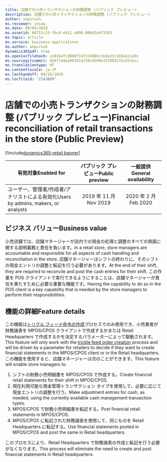 ```yaml
---
title: 店舗での小売トランザクションの財務調整 (パブリック プレビュー)
description: 店舗での小売トランザクションの財務調整 (パブリック プレビュー)
author: anpurush
ms.reviewer: josaw
ms.date: 09/04/2019
ms.assetid: 66751c33-f6c9-e911-a996-000d3a4f3343
ms.topic: article
ms.service: business-applications
ms.author: anpurush
dynamics365pdf: true
ms.openlocfilehash: ce81bafc9866f1d7233886ccbde23c169a2e1a9c
ms.sourcegitcommit: de6f7e8aa90101a730c0109e3578b9131cd3c6cc
ms.translationtype: HT
ms.contentlocale: ja-JP
ms.lasthandoff: 09/26/2019
ms.locfileid: "2143889"
---
```

# <a name="financial-reconciliation-of-retail-transactions-in-the-store-public-preview"></a><span data-ttu-id="693b0-103">店舗での小売トランザクションの財務調整 (パブリック プレビュー)</span><span class="sxs-lookup"><span data-stu-id="693b0-103">Financial reconciliation of retail transactions in the store (Public Preview)</span></span>
[!include[dynamics365-retail banner](../includes/dynamics365-retail.md)]

| <span data-ttu-id="693b0-104">有効対象</span><span class="sxs-lookup"><span data-stu-id="693b0-104">Enabled for</span></span>    |  <span data-ttu-id="693b0-105">パブリック プレビュー</span><span class="sxs-lookup"><span data-stu-id="693b0-105">Public preview</span></span> | <span data-ttu-id="693b0-106">一般提供</span><span class="sxs-lookup"><span data-stu-id="693b0-106">General availability</span></span> | 
| ---------- | :----------: |:----------: |
|<span data-ttu-id="693b0-107">ユーザー、管理者/作成者/アナリストによる有効化</span><span class="sxs-lookup"><span data-stu-id="693b0-107">Users by admins, makers, or analysts</span></span>|<span data-ttu-id="693b0-108">2019 年 11 月</span><span class="sxs-lookup"><span data-stu-id="693b0-108">Nov 2019</span></span>| <span data-ttu-id="693b0-109">2020 年 2 月</span><span class="sxs-lookup"><span data-stu-id="693b0-109">Feb 2020</span></span>|


## <a name="business-value"></a><span data-ttu-id="693b0-110">ビジネス バリュー</span><span class="sxs-lookup"><span data-stu-id="693b0-110">Business value</span></span>
<!-- bv start -->
<span data-ttu-id="693b0-111">小売店舗では、店舗マネージャーが店内での現金の処理と調整のすべての側面に関する説明義務と責任を負います。</span><span class="sxs-lookup"><span data-stu-id="693b0-111">In a retail store, store managers are accountable and responsible for all aspects of cash handling and reconciliation in the store.</span></span> <span data-ttu-id="693b0-112">店舗マネージャーはシフトの終わりに、そのシフトの現金エントリの調整と転記を行う必要があります。</span><span class="sxs-lookup"><span data-stu-id="693b0-112">At the end of their shift, they are required to reconcile and post the cash entries for their shift.</span></span> <span data-ttu-id="693b0-113">この作業を POS クライアントで実行できるようにすることは、店舗マネージャーが責任を果たすために必要な重要な機能です。</span><span class="sxs-lookup"><span data-stu-id="693b0-113">Having the capability to do so in the POS client is a key capability that is needed by the store managers to perform their responsibilities.</span></span>
<!-- bv end -->



## <a name="feature-details"></a><span data-ttu-id="693b0-114">機能の詳細</span><span class="sxs-lookup"><span data-stu-id="693b0-114">Feature details</span></span>
<!--feature detail start -->
<span data-ttu-id="693b0-115">この機能は[トリクル フィード命令の作成](https://docs.microsoft.com/dynamics365-release-plan/2019wave2/dynamics365-retail/enhancements-retail-statement-posting#trickle-feed-order-creation)プロセスでのみ使用でき、小売業者が財務諸表を MPOS/CPOS クライアントで作成するかまたは Retail Headquarters で作成するかを決定するパラメーターによって駆動されます。</span><span class="sxs-lookup"><span data-stu-id="693b0-115">This feature will only work with the [trickle feed order creation](https://docs.microsoft.com/dynamics365-release-plan/2019wave2/dynamics365-retail/enhancements-retail-statement-posting#trickle-feed-order-creation) process and will be driven by a parameter for retailers to decide if they want to create financial statements in the MPOS/CPOS client or in the Retail headquarters.</span></span> <span data-ttu-id="693b0-116">この機能を使用すると、店舗マネージャーは次のことができます。</span><span class="sxs-lookup"><span data-stu-id="693b0-116">This feature will enable store managers to:</span></span>

1. <span data-ttu-id="693b0-117">シフトの財務小売明細書を MPOS/CPOS で作成する。</span><span class="sxs-lookup"><span data-stu-id="693b0-117">Create financial retail statements for their shift in MPOS/CPOS.</span></span>
2. <span data-ttu-id="693b0-118">現在利用可能な現金管理トランザクション タイプを使用して、必要に応じて現金エントリの調整を行う。</span><span class="sxs-lookup"><span data-stu-id="693b0-118">Make adjustment entries for cash, as needed, using the currently available cash management transaction types.</span></span>
3. <span data-ttu-id="693b0-119">MPOS/CPOS で財務小売明細書を転記する。</span><span class="sxs-lookup"><span data-stu-id="693b0-119">Post financial retail statements in MPOS/CPOS.</span></span>
4. <span data-ttu-id="693b0-120">MPOS/CPOS に転記された財務諸表を使用して、同じものを Retail Headquarters に転記する。</span><span class="sxs-lookup"><span data-stu-id="693b0-120">Use financial statements posted in MPOS/CPOS and post the same in Retail headquarters.</span></span>

<span data-ttu-id="693b0-121">このプロセスにより、Retail Headquarters で財務諸表の作成と転記を行う必要がなくなります。</span><span class="sxs-lookup"><span data-stu-id="693b0-121">This process will eliminate the need to create and post financial statements in Retail headquarters.</span></span>
<!--feature detail end -->











